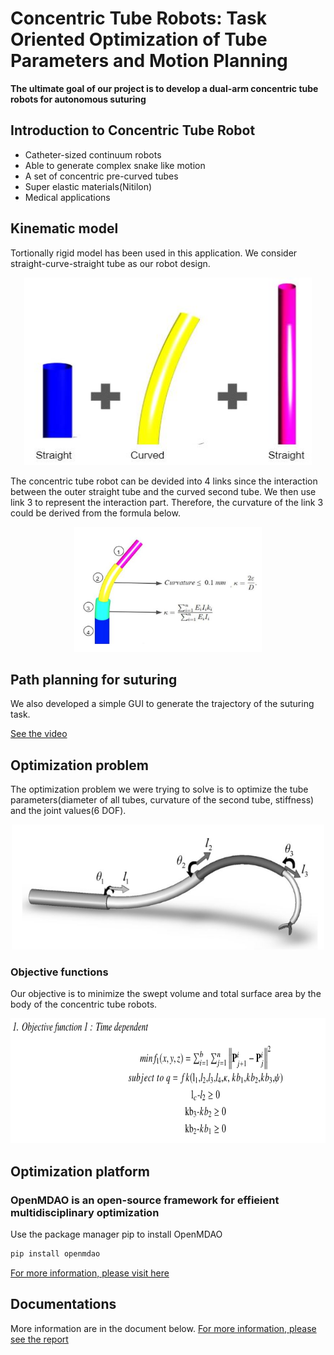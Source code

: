 # Concentric Tube Robots: Task Oriented Optimization of Tube Parameters and Motion Planning
**The ultimate goal of our project is to develop a dual-arm concentric tube robots for autonomous suturing**
## Introduction to Concentric Tube Robot 
- Catheter-sized continuum robots
- Able to generate complex snake like motion
- A set of concentric pre-curved tubes
- Super elastic materials(Nitilon)
- Medical applications

## Kinematic model
Tortionally rigid model has been used in this application. We consider straight-curve-straight tube as our robot design.
<p align="center">
  <img width="460" height="300" src="https://github.com/FredLin0421/CTR/blob/ctr_opt_all/Pics/Tubes.JPG">
</p>
The concentric tube robot can be devided into 4 links since the interaction between the outer straight tube and the curved second tube. We then use link 3 to represent the interaction part. Therefore, the curvature of the link 3 could be derived from the formula below.

<p align="center">
   <img src="https://github.com/FredLin0421/ConcentricTubeRobot/blob/master/images/Screen%20Shot%202020-01-13%20at%208.24.47%20PM.png" width="300" height="200" /> 
</p>

## Path planning for suturing
We also developed a simple GUI to generate the trajectory of the suturing task. 

[See the video](https://youtu.be/3CcIXEhnT74)


## Optimization problem
The optimization problem we were trying to solve is to optimize the tube parameters(diameter of all tubes, curvature of the second tube, stiffness) and the joint values(6 DOF).
<p align="center">
   <img src="https://github.com/FredLin0421/ConcentricTubeRobot/blob/master/images/Screen%20Shot%202020-01-09%20at%204.45.25%20PM.png" width="500" height="200" /> 
</p>

### Objective functions
Our objective is to minimize the swept volume and total surface area by the body of the concentric tube robots.
<p align="center">
   <img src="https://github.com/FredLin0421/ConcentricTubeRobot/blob/master/images/Screen%20Shot%202020-01-13%20at%2012.29.31%20PM.png" width="700" height="200" /> 
</p>

## Optimization platform
### OpenMDAO is an open-source framework for effieient multidisciplinary optimization
Use the package manager pip to install OpenMDAO
```bash
pip install openmdao
```
[For more information, please visit here](https://openmdao.org/)

## Documentations
More information are in the document below.
[For more information, please see the report](https://github.com/FredLin0421/ConcentricTubeRobot/blob/master/Final_Project__Open_MDAO%20(2).pdf)



